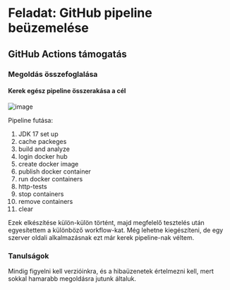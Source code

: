 # Feladat: GitHub pipeline beüzemelése

## GitHub Actions támogatás

### Megoldás összefoglalása

#### Kerek egész pipeline összerakása a cél

![image](https://user-images.githubusercontent.com/78793275/169402203-dbcd1d15-cf82-4768-99a5-48d0eb3fbfdb.png)

Pipeline futása:

1. JDK 17 set up
2. cache packeges
3. build and analyze
4. login docker hub
5. create docker image
6. publish docker container
7. run docker containers
8. http-tests
9. stop containers
10. remove containers
11. clear

Ezek elkészítése külön-külön történt, majd megfelelő tesztelés után egyesítettem a különböző workflow-kat.
Még lehetne kiegészíteni, de egy szerver oldali alkalmazásnak ezt már kerek pipeline-nak véltem.

### Tanulságok

Mindig figyelni kell verzióinkra, és a hibaüzenetek értelmezni kell, mert sokkal hamarabb megoldásra jutunk általuk.



